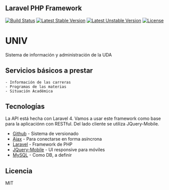 ## Laravel PHP Framework

[![Build Status](https://travis-ci.org/laravel/framework.svg)](https://travis-ci.org/laravel/framework)
[![Latest Stable Version](https://poser.pugx.org/laravel/framework/v/stable.svg)](https://packagist.org/packages/laravel/framework)
[![Latest Unstable Version](https://poser.pugx.org/laravel/framework/v/unstable.svg)](https://packagist.org/packages/laravel/framework)
[![License](https://poser.pugx.org/laravel/framework/license.svg)](https://packagist.org/packages/laravel/framework)

UNIV
=======

Sistema de información y administración de la UDA

Servicios básicos a prestar
---------------------------

	- Información de las carreras
	- Programas de las materias
	- Situación Académica
	
Tecnologías
-----------

La API está hecha con Laravel 4. Vamos a usar este framework como base para la aplicaciónn con RESTful. Del lado cliente se utiliza JQuery-Mobile.

* [Github] - Sistema de versionado
* [Ajax] - Para conectarse en forma asíncrona
* [Laravel] - Framework de PHP
* [JQuery-Mobile] - UI responsive para móviles
* [MySQL] - Como DB, a definir 

Licencia
--------
MIT

[Github]:https://github.com/
[Ajax]:https://api.jquery.com/jQuery.ajax/
[Laravel]:http://laravel.com/
[JQuery-Mobile]:demos.jquerymobile.com/1.4.2/
[MySQL]:http://www.mysql.com/products/workbench/
	